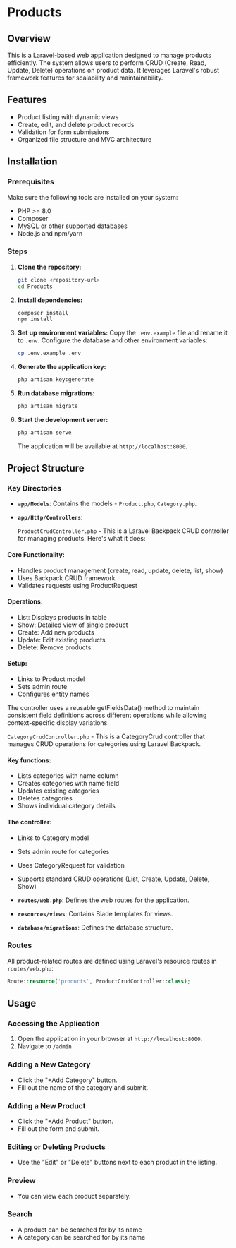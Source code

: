 # Products

## Overview
This is a Laravel-based web application designed to manage products efficiently. The system allows users to perform CRUD (Create, Read, Update, Delete) operations on product data. It leverages Laravel's robust framework features for scalability and maintainability.

## Features
- Product listing with dynamic views
- Create, edit, and delete product records
- Validation for form submissions
- Organized file structure and MVC architecture

## Installation

### Prerequisites
Make sure the following tools are installed on your system:
- PHP >= 8.0
- Composer
- MySQL or other supported databases
- Node.js and npm/yarn

### Steps
1. **Clone the repository:**
   ```bash
   git clone <repository-url>
   cd Products
   ```

2. **Install dependencies:**
   ```bash
   composer install
   npm install
   ```

3. **Set up environment variables:**
   Copy the `.env.example` file and rename it to `.env`. Configure the database and other environment variables:
   ```bash
   cp .env.example .env
   ```

4. **Generate the application key:**
   ```bash
   php artisan key:generate
   ```

5. **Run database migrations:**
   ```bash
   php artisan migrate
   ```

6. **Start the development server:**
   ```bash
   php artisan serve
   ```
   The application will be available at `http://localhost:8000`.

## Project Structure

### Key Directories
- **`app/Models`**: Contains the models - `Product.php`, `Category.php`.
- **`app/Http/Controllers`**:
  
  `ProductCrudController.php` - This is a Laravel Backpack CRUD controller for managing products. Here's what it does:

#### Core Functionality:
- Handles product management (create, read, update, delete, list, show)
- Uses Backpack CRUD framework
- Validates requests using ProductRequest

#### Operations:

- List: Displays products in table
- Show: Detailed view of single product
- Create: Add new products
- Update: Edit existing products
- Delete: Remove products

#### Setup:

- Links to Product model
- Sets admin route
- Configures entity names

The controller uses a reusable getFieldsData() method to maintain consistent field definitions across different operations while allowing context-specific display variations.

  `CategoryCrudController.php` - This is a CategoryCrud controller that manages CRUD operations for categories using Laravel Backpack.
  
#### Key functions:

- Lists categories with name column
- Creates categories with name field
- Updates existing categories
- Deletes categories
- Shows individual category details

#### The controller:

- Links to Category model
- Sets admin route for categories
- Uses CategoryRequest for validation
- Supports standard CRUD operations (List, Create, Update, Delete, Show)

- **`routes/web.php`**: Defines the web routes for the application.
- **`resources/views`**: Contains Blade templates for views.
- **`database/migrations`**: Defines the database structure.

### Routes
All product-related routes are defined using Laravel's resource routes in `routes/web.php`:
```php
Route::resource('products', ProductCrudController::class);
```

## Usage

### Accessing the Application
1. Open the application in your browser at `http://localhost:8000`.
2. Navigate to `/admin`

### Adding a New Category
- Click the "+Add Category" button.
- Fill out the name of the category and submit.

### Adding a New Product
- Click the "+Add Product" button.
- Fill out the form and submit.

### Editing or Deleting Products
- Use the "Edit" or "Delete" buttons next to each product in the listing.

### Preview
- You can view each product separately.

### Search
- A product can be searched for by its name
- A category can be searched for by its name
